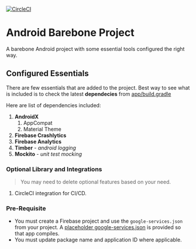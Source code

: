 [![CircleCI](https://circleci.com/gh/amardeshbd/android-barebone.svg?style=svg)](https://circleci.com/gh/amardeshbd/android-barebone)   


# Android Barebone Project
A barebone Android project with some essential tools configured the right way.

## Configured Essentials
There are few essentials that are added to the project. Best way to see what is included is to check the latest **dependecies** from [app/build.gradle](https://github.com/amardeshbd/android-barebone/blob/master/app/build.gradle#L37)

Here are list of dependencies included:
1. **AndroidX** 
    1. AppCompat
    1. Material Theme
1. **Firebase Crashlytics**
1. **Firebase Analytics**
1. **Timber** - _android logging_
1. **Mockito** - _unit test mocking_

### Optional Library and Integrations
> You may need to delete optional features based on your need.
1. CircleCI integration for CI/CD.


### Pre-Requisite
* You must create a Firebase project and use the `google-services.json` from your project. A [placeholder google-services.json](https://github.com/amardeshbd/android-barebone/blob/master/app/google-services.json) is provided so that app compiles.
* You must update package name and application ID where applicable.
